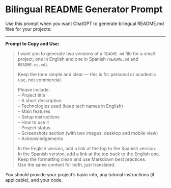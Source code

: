 # Bilingual README Generator Prompt

Use this prompt when you want ChatGPT to generate bilingual README.md files for your projects:

---

**Prompt to Copy and Use:**

> I want you to generate two versions of a `README.md` file for a small project, one in English and one in Spanish (`README.md` and `README.es.md`).  
> 
> Keep the tone simple and clear — this is for personal or academic use, not commercial.  
> 
> Please include:  
> – Project title  
> – A short description  
> – Technologies used (keep tech names in English)  
> – Main features  
> – Setup instructions  
> – How to use it  
> – Project status  
> – Screenshots section (with two images: desktop and mobile view)  
> – Acknowledgements  
> 
> In the English version, add a link at the top to the Spanish version.  
> In the Spanish version, add a link at the top back to the English one.  
> Keep the formatting clean and use Markdown best practices.  
> Use the same content for both, just translated.  

You should provide your project’s basic info, any tutorial instructions (if applicable), and your code.
